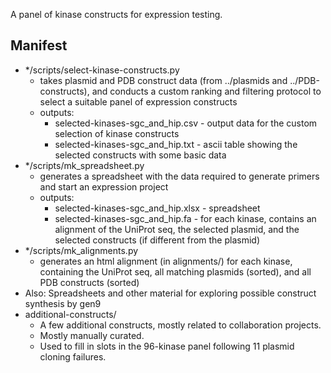A panel of kinase constructs for expression testing.

Manifest
--------

* \*/scripts/select-kinase-constructs.py
  * takes plasmid and PDB construct data (from ../plasmids and ../PDB-constructs), and conducts a custom ranking and filtering protocol to select a suitable panel of expression constructs
  * outputs:
    * selected-kinases-sgc\_and\_hip.csv - output data for the custom selection of kinase constructs
    * selected-kinases-sgc\_and\_hip.txt - ascii table showing the selected constructs with some basic data
* \*/scripts/mk\_spreadsheet.py
  * generates a spreadsheet with the data required to generate primers and start an expression project
  * outputs:
    * selected-kinases-sgc\_and\_hip.xlsx - spreadsheet
    * selected-kinases-sgc\_and\_hip.fa - for each kinase, contains an alignment of the UniProt seq, the selected plasmid, and the selected constructs (if different from the plasmid)
* \*/scripts/mk\_alignments.py
  * generates an html alignment (in alignments/) for each kinase, containing the UniProt seq, all matching plasmids (sorted), and all PDB constructs (sorted)
* Also: Spreadsheets and other material for exploring possible construct synthesis by gen9
* additional-constructs/
  * A few additional constructs, mostly related to collaboration projects.
  * Mostly manually curated.
  * Used to fill in slots in the 96-kinase panel following 11 plasmid cloning failures.
